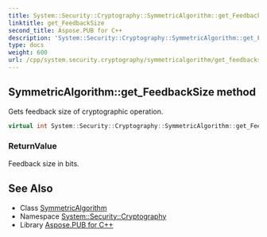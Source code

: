 ```yaml
---
title: System::Security::Cryptography::SymmetricAlgorithm::get_FeedbackSize method
linktitle: get_FeedbackSize
second_title: Aspose.PUB for C++
description: 'System::Security::Cryptography::SymmetricAlgorithm::get_FeedbackSize method. Gets feedback size of cryptographic operation in C++.'
type: docs
weight: 600
url: /cpp/system.security.cryptography/symmetricalgorithm/get_feedbacksize/
---
```

## SymmetricAlgorithm::get_FeedbackSize method


Gets feedback size of cryptographic operation.

```cpp
virtual int System::Security::Cryptography::SymmetricAlgorithm::get_FeedbackSize()
```


### ReturnValue

Feedback size in bits.

## See Also

* Class [SymmetricAlgorithm](../)
* Namespace [System::Security::Cryptography](../../)
* Library [Aspose.PUB for C++](../../../)
